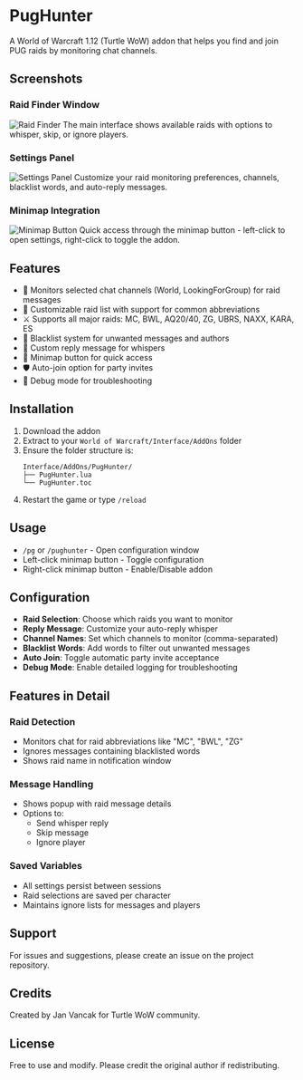 # PugHunter

A World of Warcraft 1.12 (Turtle WoW) addon that helps you find and join PUG raids by monitoring chat channels.

## Screenshots

### Raid Finder Window
![Raid Finder](finder.jpg)
The main interface shows available raids with options to whisper, skip, or ignore players.

### Settings Panel
![Settings Panel](settings.jpg)
Customize your raid monitoring preferences, channels, blacklist words, and auto-reply messages.

### Minimap Integration
![Minimap Button](minimap-button.jpg)
Quick access through the minimap button - left-click to open settings, right-click to toggle the addon.

## Features

- 📢 Monitors selected chat channels (World, LookingForGroup) for raid messages
- 🎯 Customizable raid list with support for common abbreviations
- ⚔️ Supports all major raids: MC, BWL, AQ20/40, ZG, UBRS, NAXX, KARA, ES
- 🚫 Blacklist system for unwanted messages and authors
- 💬 Custom reply message for whispers
- 🎨 Minimap button for quick access
- 🛡️ Auto-join option for party invites
- 🐞 Debug mode for troubleshooting

## Installation

1. Download the addon
2. Extract to your `World of Warcraft/Interface/AddOns` folder
3. Ensure the folder structure is:
   ```
   Interface/AddOns/PugHunter/
   ├── PugHunter.lua
   └── PugHunter.toc
   ```
4. Restart the game or type `/reload`

## Usage

- `/pg` or `/pughunter` - Open configuration window
- Left-click minimap button - Toggle configuration
- Right-click minimap button - Enable/Disable addon

## Configuration

- **Raid Selection**: Choose which raids you want to monitor
- **Reply Message**: Customize your auto-reply whisper
- **Channel Names**: Set which channels to monitor (comma-separated)
- **Blacklist Words**: Add words to filter out unwanted messages
- **Auto Join**: Toggle automatic party invite acceptance
- **Debug Mode**: Enable detailed logging for troubleshooting

## Features in Detail

### Raid Detection
- Monitors chat for raid abbreviations like "MC", "BWL", "ZG"
- Ignores messages containing blacklisted words
- Shows raid name in notification window

### Message Handling
- Shows popup with raid message details
- Options to:
  - Send whisper reply
  - Skip message
  - Ignore player

### Saved Variables
- All settings persist between sessions
- Raid selections are saved per character
- Maintains ignore lists for messages and players

## Support

For issues and suggestions, please create an issue on the project repository.

## Credits

Created by Jan Vancak for Turtle WoW community.

## License

Free to use and modify. Please credit the original author if redistributing.